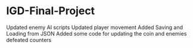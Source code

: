# IGD-Final-Project
Updated enemy AI scripts
Updated player movement
Added Saving and Loading from JSON
Added some code for updating the coin and enemies defeated counters